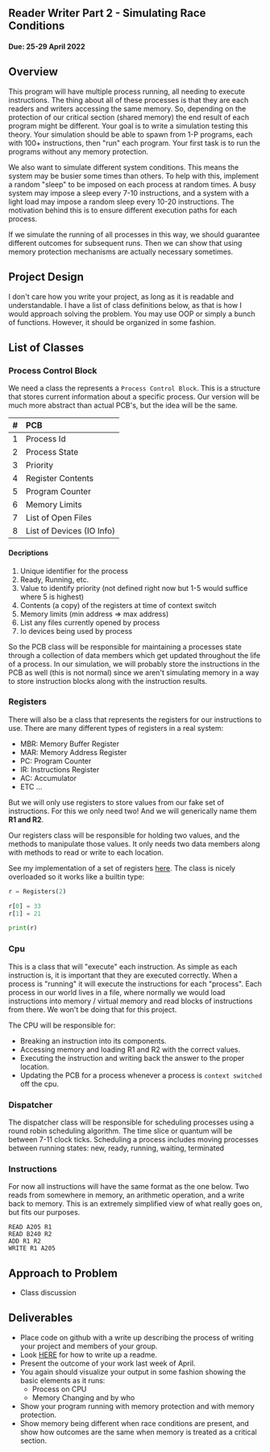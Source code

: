 ## Reader Writer Part 2 - Simulating Race Conditions
#### Due: 25-29 April 2022 


## Overview

This program will have multiple process running, all needing to execute instructions. The thing about all of these processes is that they are each readers and writers accessing the same memory. So, depending on the protection of our critical section (shared memory) the end result of each program might be different. Your goal is to write a simulation testing this theory. Your simulation should be able to spawn from 1-P programs, each with 100+ instructions, then "run" each program. Your first task is to run the programs without any memory protection. 

We also want to simulate different system conditions. This means the system may be busier some times than others. To help with this, implement a random "sleep" to be imposed on each process at random times. A busy system may impose a sleep every 7-10 instructions, and a system with a light load may impose a random sleep every 10-20 instructions. The motivation behind this is to ensure different execution paths for each process. 

If we simulate the running of all processes in this way, we should guarantee different outcomes for subsequent runs. Then we can show that using memory protection mechanisms are actually necessary sometimes. 

## Project Design

I don't care how you write your project, as long as it is readable and understandable. I have a list of class definitions below, as that is how I would approach solving the problem. You may use OOP or simply a bunch of functions. However, it should be organized in some fashion. 

## List of Classes 

### Process Control Block

We need a class the represents a `Process Control Block`. This is a structure that stores current information about a specific process. Our version will be much more abstract than actual PCB's, but the idea will be the same. 

|   #   | PCB                       |
| :---: | :------------------------ |
|   1   | Process Id                |
|   2   | Process State             |
|   3   | Priority                  |
|   4   | Register Contents         |
|   5   | Program Counter           |
|   6   | Memory Limits             |
|   7   | List of Open Files        |
|   8   | List of Devices (IO Info) |

#### Decriptions

1. Unique identifier for the process
2. Ready, Running, etc.
3. Value to identify priority (not defined right now but 1-5 would suffice where 5 is highest)
4. Contents (a copy) of the registers at time of context switch
5. Memory limits (min address => max address)
6. List any files currently opened by process
7. Io devices being used by process

So the PCB class will be responsible for maintaining a processes state through a collection of data members which get updated throughout the life of a process. In our simulation, we will probably store the instructions in the PCB as well (this is not normal) since we aren't simulating memory in a way to store instruction blocks along with the instruction results. 

### Registers

There will also be a class that represents the registers for our instructions to use. There are many different types of registers in a real system:

  - MBR: Memory Buffer Register
  - MAR: Memory Address Register
  - PC: Program Counter
  - IR: Instructions Register
  - AC: Accumulator
  - ETC ...

But we will only use registers to store values from our fake set of instructions. For this we only need two! And we will generically name them **R1 and R2**.

Our registers class will be responsible for holding two values, and the methods to manipulate those values. It only needs two data members along with methods to read or write to each location. 

See my implementation of a set of registers [here](registers.py). The class is nicely overloaded so it works like a builtin type:

```python
r = Registers(2)

r[0] = 33
r[1] = 21

print(r)
```

### Cpu

This is a class that will "execute" each instruction. As simple as each instruction is, it is important that they are executed correctly. When a process is "running" it will execute the instructions for each "process". Each process in our world lives in a file, where normally we would load instructions into memory / virtual memory and read blocks of instructions from there. We won't be doing that for this project. 

The CPU will be responsible for: 

- Breaking an instruction into its components.
- Accessing memory and loading R1 and R2 with the correct values.
- Executing the instruction and writing back the answer to the proper location.
- Updating the PCB for a process whenever a process is `context switched` off the cpu.

### Dispatcher

The dispatcher class will be responsible for scheduling processes using a round robin scheduling algorithm. The time slice or quantum will be between 7-11 clock ticks. Scheduling a process includes moving processes between running states: new, ready, running, waiting, terminated

### Instructions

For now all instructions will have the same format as the one below. Two reads from somewhere in memory, an arithmetic operation, and a write back to memory. This is an extremely simplified view of what really goes on, but fits our purposes.

```
READ A205 R1
READ B240 R2
ADD R1 R2
WRITE R1 A205
```

## Approach to Problem

- Class discussion



## Deliverables


- Place code on github with a write up describing the process of writing your project and members of your group. 
- Look [HERE](../../Resources/00-Readmees/README.md) for how to write up a readme.
- Present the outcome of your work last week of April.
- You again should visualize your output in some fashion showing the basic elements as it runs:
  - Process on CPU
  - Memory Changing and by who
- Show your program running with memory protection and with memory protection. 
- Show memory being different when race conditions are present, and show how outcomes are the same when memory is treated as a critical section.